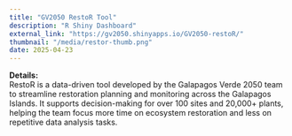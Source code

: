 ```yaml
---
title: "GV2050 RestoR Tool"
description: "R Shiny Dashboard"
external_link: "https://gv2050.shinyapps.io/GV2050-restoR/"
thumbnail: "/media/restor-thumb.png"
date: 2025-04-23
---
```

**Details:** <br>
RestoR is a data-driven tool developed by the Galapagos Verde 2050 team to streamline restoration planning and monitoring across the Galapagos Islands. It supports decision-making for over 100 sites and 20,000+ plants, helping the team focus more time on ecosystem restoration and less on repetitive data analysis tasks.